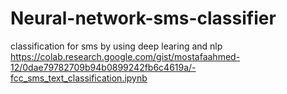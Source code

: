 # Neural-network-sms-classifier
classification for sms by using deep learing and nlp
https://colab.research.google.com/gist/mostafaahmed-12/0dae79782709b94b0899242fb6c4619a/-fcc_sms_text_classification.ipynb

